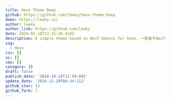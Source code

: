 ```yaml
---
title: Hexo Theme Beep
github: https://github.com/lewky/hexo-theme-beep
demo: https://lewky.cn/
author: lewky
author_link: https://github.com/lewky
date: 2024-02-18T13:15:10.419Z
description: A simple theme based on NexT-Gemini for hexo. 一款基于NexT-Gemini主题设计的hexo主题。
ssg:
  - Hexo
css: []
ui: []
cms: []
category: []
draft: false
publish_date: '2018-10-24T12:59:09Z'
update_date: '2020-12-29T00:34:21Z'
github_star: 13
github_fork: 7
---
```

